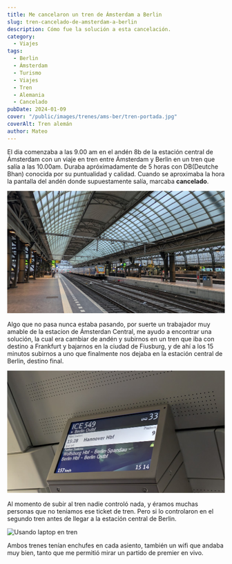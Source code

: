 ```yaml
---
title: Me cancelaron un tren de Ámsterdam a Berlin
slug: tren-cancelado-de-amsterdam-a-berlin
description: Cómo fue la solución a esta cancelación.
category:
  - Viajes
tags:
  - Berlin
  - Ámsterdam
  - Turismo
  - Viajes
  - Tren 
  - Alemania
  - Cancelado
pubDate: 2024-01-09
cover: "/public/images/trenes/ams-ber/tren-portada.jpg"
coverAlt: Tren alemán
author: Mateo 
---
```


El dia comenzaba a las 9.00 am en el andén 8b de la estación central de Ámsterdam con un viaje en tren entre Ámsterdam y Berlin en un tren que salía a las 10.00am. Duraba apróximadamente de 5 horas con DB(Deutche Bhan) conocida por su puntualidad y calidad.
Cuando se aproximaba la hora la pantalla del andén donde supuestamente salía, marcaba **cancelado**. 

<img src="/public/images/trenes/ams-ber/estacion-ams.jpg" alt="Estación de Ámsterdam">

Algo que no pasa nunca estaba pasando, por suerte un trabajador muy amable de la estacion de Ámsterdan Central, me ayudo a encontrar una solución, la cual era cambiar de andén y subirnos en un tren que iba con destino a Frankfurt y bajarnos en la ciudad de Fiusburg, y de ahí a los 15 minutos subirnos a uno que finalmente nos dejaba en la estación central de Berlin, destino final.

<img src="/public/images/trenes/ams-ber/tren-interior.jpg" alt="Usando laptop en tren">


Al momento de subir al tren nadie controló nada, y éramos muchas personas que no teniamos ese ticket de tren. Pero si lo controlaron en el segundo tren antes de llegar a la estación central de Berlin.

<img src="/public/images/trenes/ams-ber/" alt="Usando laptop en tren">

Ambos trenes tenían enchufes en cada asiento, también un wifi que andaba muy bien, tanto que me permitió mirar un partido de premier en vivo. 



